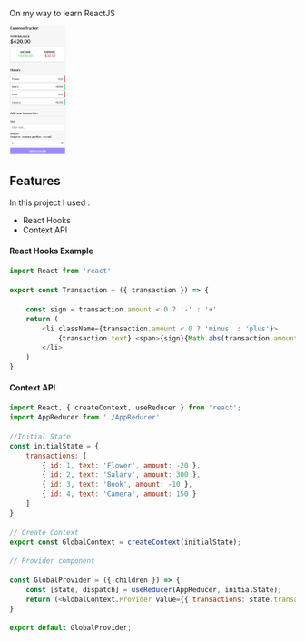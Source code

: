 On my way to learn ReactJS


<img src="result.PNG" width="100">

## Features

In this project I used :

* React Hooks
* Context API

#### React Hooks Example

```javascript
import React from 'react'

export const Transaction = ({ transaction }) => {

    const sign = transaction.amount < 0 ? '-' : '+'
    return (
        <li className={transaction.amount < 0 ? 'minus' : 'plus'}>
            {transaction.text} <span>{sign}{Math.abs(transaction.amount)}</span><button className="delete-btn">x</button>
        </li>
    )
}
```
#### Context API

```javascript
import React, { createContext, useReducer } from 'react';
import AppReducer from './AppReducer'

//Initial State
const initialState = {
    transactions: [
        { id: 1, text: 'Flower', amount: -20 },
        { id: 2, text: 'Salary', amount: 300 },
        { id: 3, text: 'Book', amount: -10 },
        { id: 4, text: 'Camera', amount: 150 }
    ]
}

// Create Context
export const GlobalContext = createContext(initialState);

// Provider component

const GlobalProvider = ({ children }) => {
    const [state, dispatch] = useReducer(AppReducer, initialState);
    return (<GlobalContext.Provider value={{ transactions: state.transactions }}>{children}</GlobalContext.Provider>)
}

export default GlobalProvider;
```

